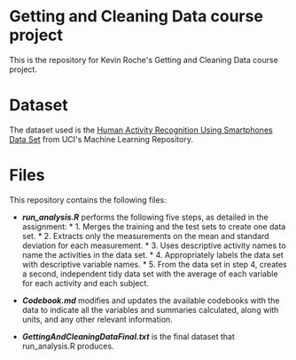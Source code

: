 # Getting and Cleaning Data course project

This is the repository for Kevin Roche's Getting and Cleaning Data course project. 

# Dataset

The dataset used is the [Human Activity Recognition Using Smartphones Data Set](http://archive.ics.uci.edu/ml/datasets/Human+Activity+Recognition+Using+Smartphones) from UCI's Machine Learning Repository.

# Files

This repository contains the following files:

* ***run_analysis.R*** performs the following five steps, as detailed in the assignment:
        * 1. Merges the training and the test sets to create one data set.
        * 2. Extracts only the measurements on the mean and standard deviation for each measurement. 
        * 3. Uses descriptive activity names to name the activities in the data set.
        * 4. Appropriately labels the data set with descriptive variable names. 
        * 5. From the data set in step 4, creates a second, independent tidy data set with the average of each variable for each activity and each subject.

* ***Codebook.md*** modifies and updates the available codebooks with the data to indicate all the variables and summaries calculated, along with units, and any other relevant information.

* ***GettingAndCleaningDataFinal.txt*** is the final dataset that run_analysis.R produces.

